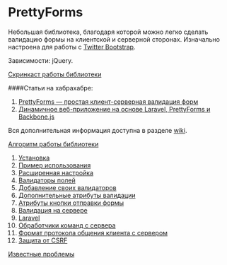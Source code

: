 PrettyForms
===========

Небольшая библиотека, благодаря которой можно легко сделать валидацию формы на клиентской и серверной сторонах. Изначально настроена для работы с [Twitter Bootstrap](getbootstrap.com).

Зависимости: jQuery.

[Скринкаст работы библиотеки](demo.gif)

####Статьи на хабрахабре:
1. [PrettyForms — простая клиент-серверная валидация форм](http://habrahabr.ru/post/243637/)
2. [Динамичное веб-приложение на основе Laravel, PrettyForms и Backbone.js](http://habrahabr.ru/post/243925/)

Вся дополнительная информация доступна в разделе [wiki](https://github.com/believer-ufa/prettyforms/wiki).

[Алгоритм работы библиотеки](https://github.com/believer-ufa/prettyforms/wiki/%D0%90%D0%BB%D0%B3%D0%BE%D1%80%D0%B8%D1%82%D0%BC-%D1%80%D0%B0%D0%B1%D0%BE%D1%82%D1%8B-%D0%B1%D0%B8%D0%B1%D0%BB%D0%B8%D0%BE%D1%82%D0%B5%D0%BA%D0%B8)

1. [Установка](https://github.com/believer-ufa/prettyforms/wiki/1.-%D0%A3%D1%81%D1%82%D0%B0%D0%BD%D0%BE%D0%B2%D0%BA%D0%B0)
2. [Пример использования](https://github.com/believer-ufa/prettyforms/wiki/2.-%D0%9F%D1%80%D0%B8%D0%BC%D0%B5%D1%80-%D0%B8%D1%81%D0%BF%D0%BE%D0%BB%D1%8C%D0%B7%D0%BE%D0%B2%D0%B0%D0%BD%D0%B8%D1%8F-%D0%B1%D0%B8%D0%B1%D0%BB%D0%B8%D0%BE%D1%82%D0%B5%D0%BA%D0%B8)
  1. [Расширенная настройка](https://github.com/believer-ufa/prettyforms/wiki/2.1-%D0%A0%D0%B0%D1%81%D1%88%D0%B8%D1%80%D0%B5%D0%BD%D0%BD%D0%B0%D1%8F-%D0%BD%D0%B0%D1%81%D1%82%D1%80%D0%BE%D0%B9%D0%BA%D0%B0)
3. [Валидаторы полей](https://github.com/believer-ufa/prettyforms/wiki/3.-%D0%92%D0%B0%D0%BB%D0%B8%D0%B4%D0%B0%D1%82%D0%BE%D1%80%D1%8B-%D0%BF%D0%BE%D0%BB%D0%B5%D0%B9)
  1. [Добавление своих валидаторов](https://github.com/believer-ufa/prettyforms/wiki/3.1-%D0%94%D0%BE%D0%B1%D0%B0%D0%B2%D0%BB%D0%B5%D0%BD%D0%B8%D0%B5-%D1%81%D0%B2%D0%BE%D0%B8%D1%85-%D0%B2%D0%B0%D0%BB%D0%B8%D0%B4%D0%B0%D1%82%D0%BE%D1%80%D0%BE%D0%B2)
4. [Дополнительные атрибуты валидации](https://github.com/believer-ufa/prettyforms/wiki/4.-%D0%94%D0%BE%D0%BF%D0%BE%D0%BB%D0%BD%D0%B8%D1%82%D0%B5%D0%BB%D1%8C%D0%BD%D1%8B%D0%B5-%D0%B0%D1%82%D1%80%D0%B8%D0%B1%D1%83%D1%82%D1%8B-%D0%B2%D0%B0%D0%BB%D0%B8%D0%B4%D0%B0%D1%86%D0%B8%D0%B8)
5. [Атрибуты кнопки отправки формы](https://github.com/believer-ufa/prettyforms/wiki/5.-%D0%90%D1%82%D1%80%D0%B8%D0%B1%D1%83%D1%82%D1%8B-%D0%BA%D0%BD%D0%BE%D0%BF%D0%BA%D0%B8-%D0%BE%D1%82%D0%BF%D1%80%D0%B0%D0%B2%D0%BA%D0%B8-%D1%84%D0%BE%D1%80%D0%BC%D1%8B)
6. [Валидация на сервере](https://github.com/believer-ufa/prettyforms/wiki/6.-%D0%92%D0%B0%D0%BB%D0%B8%D0%B4%D0%B0%D1%86%D0%B8%D1%8F-%D0%BD%D0%B0-%D1%81%D0%B5%D1%80%D0%B2%D0%B5%D1%80%D0%B5)
7. [Laravel](https://github.com/believer-ufa/prettyforms/wiki/7.-Laravel)
8. [Обработчики команд с сервера](https://github.com/believer-ufa/prettyforms/wiki/8.-%D0%9E%D0%B1%D1%80%D0%B0%D0%B1%D0%BE%D1%82%D1%87%D0%B8%D0%BA%D0%B8-%D0%BA%D0%BE%D0%BC%D0%B0%D0%BD%D0%B4-%D1%81-%D1%81%D0%B5%D1%80%D0%B2%D0%B5%D1%80%D0%B0)
9. [Формат протокола общения клиента с сервером](https://github.com/believer-ufa/prettyforms/wiki/9.-%D0%A4%D0%BE%D1%80%D0%BC%D0%B0%D1%82-%D0%BF%D1%80%D0%BE%D1%82%D0%BE%D0%BA%D0%BE%D0%BB%D0%B0-%D0%BE%D0%B1%D1%89%D0%B5%D0%BD%D0%B8%D1%8F-%D0%BA%D0%BB%D0%B8%D0%B5%D0%BD%D1%82%D0%B0-%D1%81-%D1%81%D0%B5%D1%80%D0%B2%D0%B5%D1%80%D0%BE%D0%BC)
10. [Защита от CSRF](https://github.com/believer-ufa/prettyforms/wiki/10.-%D0%97%D0%B0%D1%89%D0%B8%D1%82%D0%B0-%D0%BE%D1%82-CSRF)

[Известные проблемы](https://github.com/believer-ufa/prettyforms/wiki/%D0%9F%D1%80%D0%BE%D0%B1%D0%BB%D0%B5%D0%BC%D1%8B)

